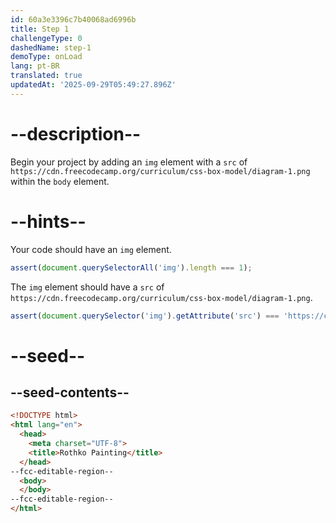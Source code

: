```yaml
---
id: 60a3e3396c7b40068ad6996b
title: Step 1
challengeType: 0
dashedName: step-1
demoType: onLoad
lang: pt-BR
translated: true
updatedAt: '2025-09-29T05:49:27.896Z'
---
```


# --description--

Begin your project by adding an `img` element with a `src` of `https://cdn.freecodecamp.org/curriculum/css-box-model/diagram-1.png` within the `body` element.

# --hints--

Your code should have an `img` element.

```js
assert(document.querySelectorAll('img').length === 1);
```

The `img` element should have a `src` of `https://cdn.freecodecamp.org/curriculum/css-box-model/diagram-1.png`.

```js
assert(document.querySelector('img').getAttribute('src') === 'https://cdn.freecodecamp.org/curriculum/css-box-model/diagram-1.png');
```

# --seed--

## --seed-contents--

```html
<!DOCTYPE html>
<html lang="en">
  <head>
    <meta charset="UTF-8">
    <title>Rothko Painting</title>
  </head>
--fcc-editable-region--
  <body>
  </body>
--fcc-editable-region--
</html>
```
